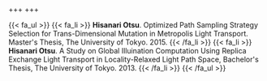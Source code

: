 +++
+++

{{< fa_ul >}}
{{< fa_li >}}
**Hisanari Otsu**. Optimized Path Sampling Strategy Selection for Trans-Dimensional Mutation in Metropolis Light Transport. Master's Thesis, The University of Tokyo. 2015.
{{< /fa_li >}}
{{< fa_li >}}
**Hisanari Otsu**. A Study on Global Illuination Computation Using Replica Exchange Light Transport in Locality-Relaxed Light Path Space, Bachelor's Thesis, The University of Tokyo. 2013.
{{< /fa_li >}}
{{< /fa_ul >}}
